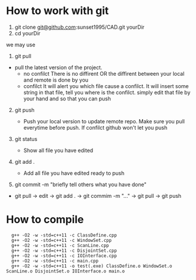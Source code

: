 # How to work with git
1. git clone git@github.com:sunset1995/CAD.git yourDir
2. cd yourDir

we may use

1. git pull
  * pull the latest version of the project.
    * no confilct
        There is no diffirent OR the diffirent between your local and remote is done by you
    * confilct
        It will alert you which file cause a confilct. It will insert some string in that file, tell you where is the confilct. simply edit that file by your hand and so that you can push
2. git push
    * Push your local version to update remote repo. Make sure you pull everytime before push. If confilct github won't let you push

3. git status
    * Show all file you have edited

4. git add .
    * Add all file you have edited ready to push

5. git commit -m "briefly tell others what you have done"

* git pull -> edit -> git add . -> git commim -m "..." -> git pull -> git push

# How to compile
```
  g++ -O2 -w -std=c++11 -c ClassDefine.cpp
  g++ -O2 -w -std=c++11 -c WindowSet.cpp
  g++ -O2 -w -std=c++11 -c ScanLine.cpp
  g++ -O2 -w -std=c++11 -c DisjointSet.cpp
  g++ -O2 -w -std=c++11 -c IOInterface.cpp
  g++ -O2 -w -std=c++11 -c main.cpp
  g++ -O2 -w -std=c++11 -o test(.exe) ClassDefine.o WindowSet.o ScanLine.o DisjointSet.o IOInterface.o main.o
```
